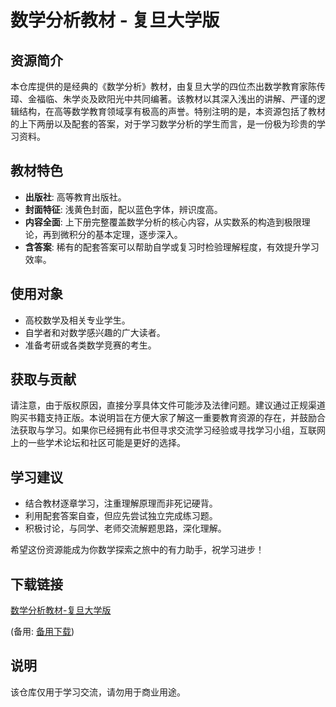 # 数学分析教材 - 复旦大学版

## 资源简介

本仓库提供的是经典的《数学分析》教材，由复旦大学的四位杰出数学教育家陈传璋、金福临、朱学炎及欧阳光中共同编著。该教材以其深入浅出的讲解、严谨的逻辑结构，在高等数学教育领域享有极高的声誉。特别注明的是，本资源包括了教材的上下两册以及配套的答案，对于学习数学分析的学生而言，是一份极为珍贵的学习资料。

## 教材特色

- **出版社**: 高等教育出版社。
- **封面特征**: 浅黄色封面，配以蓝色字体，辨识度高。
- **内容全面**: 上下册完整覆盖数学分析的核心内容，从实数系的构造到极限理论，再到微积分的基本定理，逐步深入。
- **含答案**: 稀有的配套答案可以帮助自学或复习时检验理解程度，有效提升学习效率。

## 使用对象

- 高校数学及相关专业学生。
- 自学者和对数学感兴趣的广大读者。
- 准备考研或各类数学竞赛的考生。

## 获取与贡献

请注意，由于版权原因，直接分享具体文件可能涉及法律问题。建议通过正规渠道购买书籍支持正版。本说明旨在方便大家了解这一重要教育资源的存在，并鼓励合法获取与学习。如果你已经拥有此书但寻求交流学习经验或寻找学习小组，互联网上的一些学术论坛和社区可能是更好的选择。

## 学习建议

- 结合教材逐章学习，注重理解原理而非死记硬背。
- 利用配套答案自查，但应先尝试独立完成练习题。
- 积极讨论，与同学、老师交流解题思路，深化理解。

希望这份资源能成为你数学探索之旅中的有力助手，祝学习进步！

## 下载链接
[数学分析教材-复旦大学版](https://pan.quark.cn/s/b766742b0517) 

(备用: [备用下载](https://pan.baidu.com/s/1hKvH_lmvCFadbdfBiVPKTA?pwd=1234))

## 说明

该仓库仅用于学习交流，请勿用于商业用途。
